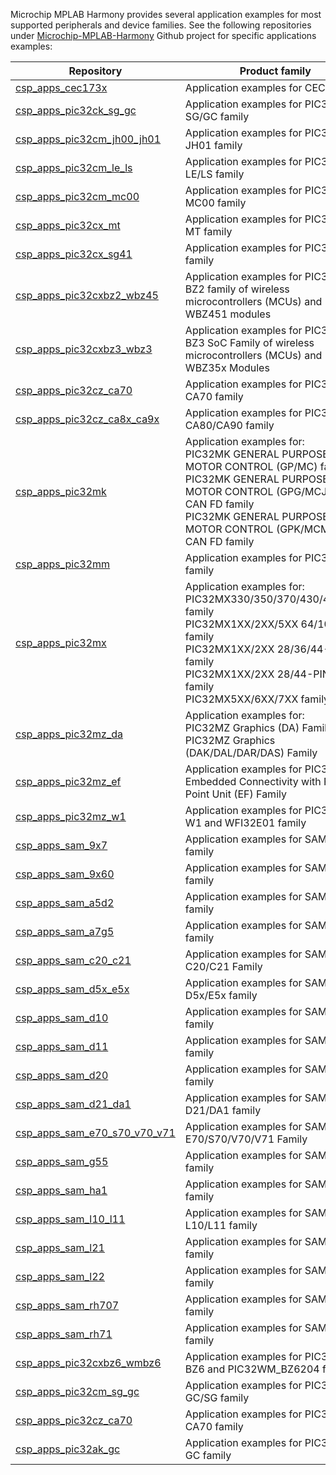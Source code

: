Microchip MPLAB Harmony provides several application examples for most supported peripherals and device families. See the following repositories under [Microchip-MPLAB-Harmony](https://github.com/Microchip-MPLAB-Harmony) Github project for specific applications examples:

| Repository | Product family |
| ---------- | -------------- |
| [csp_apps_cec173x](https://github.com/Microchip-MPLAB-Harmony/csp_apps_cec173x) | Application examples for CEC1736 |
| [csp_apps_pic32ck_sg_gc](https://github.com/Microchip-MPLAB-Harmony/csp_apps_pic32ck_sg_gc) | Application examples for PIC32CK-SG/GC family |
| [csp_apps_pic32cm_jh00_jh01](https://github.com/Microchip-MPLAB-Harmony/csp_apps_pic32cm_jh00_jh01) | Application examples for PIC32CM JH01 family |
| [csp_apps_pic32cm_le_ls](https://github.com/Microchip-MPLAB-Harmony/csp_apps_pic32cm_le_ls) | Application examples for PIC32CM LE/LS family |
| [csp_apps_pic32cm_mc00](https://github.com/Microchip-MPLAB-Harmony/csp_apps_pic32cm_mc00) | Application examples for PIC32CM MC00 family |
| [csp_apps_pic32cx_mt](https://github.com/Microchip-MPLAB-Harmony/csp_apps_pic32cx_mt) | Application examples for PIC32CX MT family |
| [csp_apps_pic32cx_sg41](https://github.com/Microchip-MPLAB-Harmony/csp_apps_pic32cx_sg41) | Application examples for PIC32CX SG family |
| [csp_apps_pic32cxbz2_wbz45](https://github.com/Microchip-MPLAB-Harmony/csp_apps_pic32cxbz2_wbz45) | Application examples for PIC32CX-BZ2 family of wireless microcontrollers (MCUs) and WBZ451 modules |
| [csp_apps_pic32cxbz3_wbz3](https://github.com/Microchip-MPLAB-Harmony/csp_apps_pic32cxbz3_wbz3) | Application examples for PIC32CX-BZ3 SoC Family of wireless microcontrollers (MCUs) and WBZ35x Modules |
| [csp_apps_pic32cz_ca70](https://github.com/Microchip-MPLAB-Harmony/csp_apps_pic32cz_ca70) | Application examples for PIC32CZ-CA70 family |
| [csp_apps_pic32cz_ca8x_ca9x](https://github.com/Microchip-MPLAB-Harmony/csp_apps_pic32cz_ca8x_ca9x) | Application examples for PIC32CZ-CA80/CA90 family |
| [csp_apps_pic32mk](https://github.com/Microchip-MPLAB-Harmony/csp_apps_pic32mk) | Application examples for: <br> PIC32MK GENERAL PURPOSE AND MOTOR CONTROL (GP/MC) family <br> PIC32MK GENERAL PURPOSE AND MOTOR CONTROL (GPG/MCJ) WITH CAN FD family <br> PIC32MK GENERAL PURPOSE AND MOTOR CONTROL (GPK/MCM) WITH CAN FD family |
| [csp_apps_pic32mm](https://github.com/Microchip-MPLAB-Harmony/csp_apps_pic32mm) | Application examples for PIC32MM family |
| [csp_apps_pic32mx](https://github.com/Microchip-MPLAB-Harmony/csp_apps_pic32mx) | Application examples for: <br> PIC32MX330/350/370/430/450/470 family <br> PIC32MX1XX/2XX/5XX 64/100-PIN family <br> PIC32MX1XX/2XX 28/36/44-PIN family <br> PIC32MX1XX/2XX 28/44-PIN XLP family <br> PIC32MX5XX/6XX/7XX  family |
| [csp_apps_pic32mz_da](https://github.com/Microchip-MPLAB-Harmony/csp_apps_pic32mz_da) | Application examples for: <br> PIC32MZ Graphics (DA) Family <br> PIC32MZ Graphics (DAK/DAL/DAR/DAS) Family |
| [csp_apps_pic32mz_ef](https://github.com/Microchip-MPLAB-Harmony/csp_apps_pic32mz_ef) | Application examples for PIC32MZ Embedded Connectivity with Floating Point Unit (EF) Family |
| [csp_apps_pic32mz_w1](https://github.com/Microchip-MPLAB-Harmony/csp_apps_pic32mz_w1) | Application examples for PIC32MZ W1 and WFI32E01 family|
| [csp_apps_sam_9x7](https://github.com/Microchip-MPLAB-Harmony/csp_apps_sam_9x7) | Application examples for SAM 9X7 family|
| [csp_apps_sam_9x60](https://github.com/Microchip-MPLAB-Harmony/csp_apps_sam_9x60) | Application examples for SAM9X60 family |
| [csp_apps_sam_a5d2](https://github.com/Microchip-MPLAB-Harmony/csp_apps_sam_a5d2) | Application examples for SAMA5D2 family |
| [csp_apps_sam_a7g5](https://github.com/Microchip-MPLAB-Harmony/csp_apps_sam_a7g5) | Application examples for SAMA7G5 family |
| [csp_apps_sam_c20_c21](https://github.com/Microchip-MPLAB-Harmony/csp_apps_sam_c20_c21) | Application examples for SAM C20/C21 Family |
| [csp_apps_sam_d5x_e5x](https://github.com/Microchip-MPLAB-Harmony/csp_apps_sam_d5x_e5x) | Application examples for SAM D5x/E5x family|
| [csp_apps_sam_d10](https://github.com/Microchip-MPLAB-Harmony/csp_apps_sam_d10) | Application examples for SAM D10 family |
| [csp_apps_sam_d11](https://github.com/Microchip-MPLAB-Harmony/csp_apps_sam_d11) | Application examples for SAM D11 family |
| [csp_apps_sam_d20](https://github.com/Microchip-MPLAB-Harmony/csp_apps_sam_d20) | Application examples for SAM D20 family|
| [csp_apps_sam_d21_da1](https://github.com/Microchip-MPLAB-Harmony/csp_apps_sam_d21_da1) | Application examples for SAM D21/DA1 family|
| [csp_apps_sam_e70_s70_v70_v71](https://github.com/Microchip-MPLAB-Harmony/csp_apps_sam_e70_s70_v70_v71) | Application examples for SAM E70/S70/V70/V71 Family |
| [csp_apps_sam_g55](https://github.com/Microchip-MPLAB-Harmony/csp_apps_sam_g55) | Application examples for  SAM G55 family|
| [csp_apps_sam_ha1](https://github.com/Microchip-MPLAB-Harmony/csp_apps_sam_ha1) | Application examples for SAM HA1 family |
| [csp_apps_sam_l10_l11](https://github.com/Microchip-MPLAB-Harmony/csp_apps_sam_l10_l11) | Application examples for SAM L10/L11 family |
| [csp_apps_sam_l21](https://github.com/Microchip-MPLAB-Harmony/csp_apps_sam_l21) | Application examples for SAM L21 family|
| [csp_apps_sam_l22](https://github.com/Microchip-MPLAB-Harmony/csp_apps_sam_l22) | Application examples for SAM L22 family |
| [csp_apps_sam_rh707](https://github.com/Microchip-MPLAB-Harmony/csp_apps_sam_rh707) | Application examples for SAMRH707 family |
| [csp_apps_sam_rh71](https://github.com/Microchip-MPLAB-Harmony/csp_apps_sam_rh71) | Application examples for SAMRH71 family |
| [csp_apps_pic32cxbz6_wmbz6](https://github.com/Microchip-MPLAB-Harmony/csp_apps_pic32cxbz6_wmbz6) | Application examples for PIC32CX-BZ6 and PIC32WM_BZ6204 family |
| [csp_apps_pic32cm_sg_gc](https://github.com/Microchip-MPLAB-Harmony/csp_apps_pic32cm_sg_gc) | Application examples for PIC32CM-GC/SG family |
| [csp_apps_pic32cz_ca70](https://github.com/Microchip-MPLAB-Harmony/csp_apps_pic32cz_ca70) | Application examples for PIC32CZ-CA70 family |
| [csp_apps_pic32ak_gc](https://github.com/Microchip-MPLAB-Harmony/csp_apps_pic32ak_gc) | Application examples for PIC32AK-GC family |
